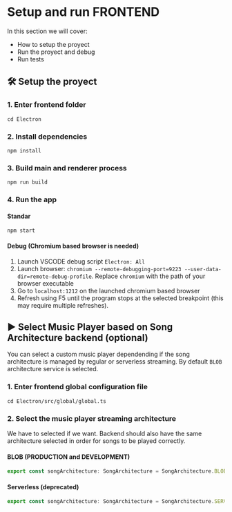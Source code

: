 # Setup and run FRONTEND

In this section we will cover:

- How to setup the proyect
- Run the proyect and debug
- Run tests

## 🛠 Setup the proyect

### 1. Enter frontend folder

```console
cd Electron
```

### 2. Install dependencies

```console
npm install
```

### 3. Build main and renderer process

```console
npm run build
```

### 4. Run the app

#### Standar

```console
npm start
```

#### Debug (**Chromium based browser is needed**)

1. Launch VSCODE debug script `Electron: All`
2. Launch browser: `chromium --remote-debugging-port=9223 --user-data-dir=remote-debug-profile`. Replace `chromium` with the path of your browser executable
3. Go to `localhost:1212` on the launched chromium based browser
4. Refresh using F5 until the program stops at the selected breakpoint (this may require multiple refreshes).


## ▶ Select Music Player based on Song Architecture backend (optional)

You can select a custom music player dependending if the song architecture is managed by regular or serverless streaming. By default `BLOB` architecture service is selected.

### 1. Enter frontend global configuration file

```
cd Electron/src/global/global.ts
```

### 2. Select the music player streaming architecture

We have to selected if we want. Backend should also have the same architecture selected in order for songs to be played correctly.

#### BLOB (PRODUCTION and DEVELOPMENT)

```ts
export const songArchitecture: SongArchitecture = SongArchitecture.BLOB_ARCHITECTURE
```

#### Serverless (deprecated)

```ts
export const songArchitecture: SongArchitecture = SongArchitecture.SERVERLESS_ARCHITECTURE
```

